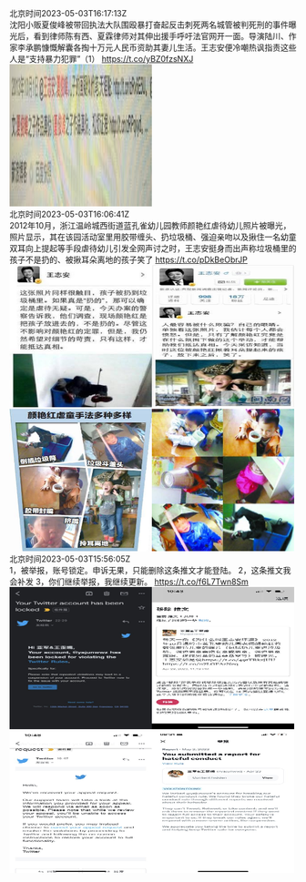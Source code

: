 北京时间2023-05-03T16:17:13Z<br>沈阳小贩夏俊峰被带回执法大队围殴暴打奋起反击刺死两名城管被判死刑的事件曝光后，看到律师陈有西、夏霖律师对其伸出援手呼吁法官网开一面。导演陆川、作家李承鹏慷慨解囊各掏十万元人民币资助其妻儿生活。王志安便冷嘲热讽指责这些人是“支持暴力犯罪”（1） https://t.co/yBZ0fzsNXJ<br><img src='/temp/2023/1653675063768657922_0.jpg' width='250' height='250'><br>北京时间2023-05-03T16:06:41Z<br>2012年10月，浙江温岭城西街道蓝孔雀幼儿园教师颜艳红虐待幼儿照片被曝光，照片显示，其在该园活动室里用胶带缠头、扔垃圾桶、强迫亲吻以及揪住一名幼童双耳向上提起等手段虐待幼儿引发全网声讨之时，王志安挺身而出声称垃圾桶里的孩子不是扔的、被揪耳朵离地的孩子笑了 https://t.co/pDkBeObrJP<br><img src='/temp/2023/1653672414025330688_0.jpg' width='250' height='250'><img src='/temp/2023/1653672414025330688_1.jpg' width='250' height='250'><img src='/temp/2023/1653672414025330688_2.jpg' width='250' height='250'><img src='/temp/2023/1653672414025330688_3.jpg' width='250' height='250'><br>北京时间2023-05-03T15:56:05Z<br>1，被举报，账号锁定。申诉无果，只能删除这条推文才能登陆。
2，这条推文我会补发
3，你们继续举报，我继续更新。 https://t.co/f6L7Twn8Sm<br><img src='/temp/2023/1653669743180783617_0.jpg' width='250' height='250'><img src='/temp/2023/1653669743180783617_1.jpg' width='250' height='250'><img src='/temp/2023/1653669743180783617_2.jpg' width='250' height='250'><img src='/temp/2023/1653669743180783617_3.jpg' width='250' height='250'><br>